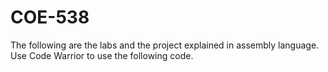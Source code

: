 # COE-538

The following are the labs and the project explained in assembly language. Use Code Warrior to use the following code.
